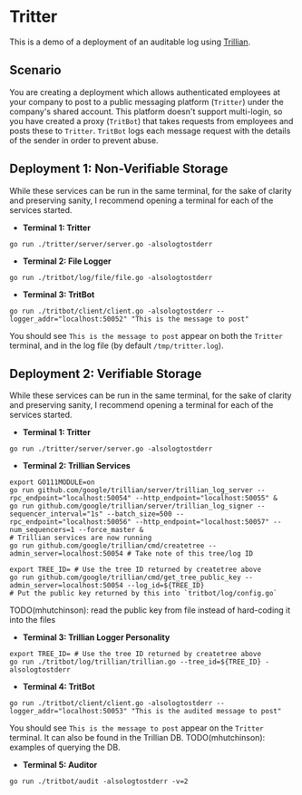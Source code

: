 # Tritter
This is a demo of a deployment of an auditable log using [Trillian](http://github.com/google/trillian).

## Scenario
You are creating a deployment which allows authenticated employees at your company to post to a public messaging platform (`Tritter`) under the company's shared account. This platform doesn't support multi-login, so you have created a proxy (`TritBot`) that takes requests from employees and posts these to `Tritter`. `TritBot` logs each message request with the details of the sender in order to prevent abuse.

## Deployment 1: Non-Verifiable Storage
While these services can be run in the same terminal, for the sake of clarity and preserving sanity, I recommend opening a terminal for each of the services started.

* **Terminal 1: Tritter**

```
go run ./tritter/server/server.go -alsologtostderr
```

* **Terminal 2: File Logger**

```
go run ./tritbot/log/file/file.go -alsologtostderr
```

* **Terminal 3: TritBot**

```
go run ./tritbot/client/client.go -alsologtostderr --logger_addr="localhost:50052" "This is the message to post"
```

You should see `This is the message to post` appear on both the `Tritter` terminal, and in the log file (by default `/tmp/tritter.log`).

## Deployment 2: Verifiable Storage
While these services can be run in the same terminal, for the sake of clarity and preserving sanity, I recommend opening a terminal for each of the services started.

* **Terminal 1: Tritter**

```
go run ./tritter/server/server.go -alsologtostderr
```

* **Terminal 2: Trillian Services**

```
export GO111MODULE=on
go run github.com/google/trillian/server/trillian_log_server --rpc_endpoint="localhost:50054" --http_endpoint="localhost:50055" &
go run github.com/google/trillian/server/trillian_log_signer --sequencer_interval="1s" --batch_size=500 --rpc_endpoint="localhost:50056" --http_endpoint="localhost:50057" --num_sequencers=1 --force_master &
# Trillian services are now running
go run github.com/google/trillian/cmd/createtree --admin_server=localhost:50054 # Take note of this tree/log ID

export TREE_ID= # Use the tree ID returned by createtree above
go run github.com/google/trillian/cmd/get_tree_public_key --admin_server=localhost:50054 --log_id=${TREE_ID}
# Put the public key returned by this into `tritbot/log/config.go` 
```

TODO(mhutchinson): read the public key from file instead of hard-coding it into the files

* **Terminal 3: Trillian Logger Personality**

```
export TREE_ID= # Use the tree ID returned by createtree above
go run ./tritbot/log/trillian/trillian.go --tree_id=${TREE_ID} -alsologtostderr
```

* **Terminal 4: TritBot**

```
go run ./tritbot/client/client.go -alsologtostderr --logger_addr="localhost:50053" "This is the audited message to post"
```

You should see `This is the message to post` appear on the `Tritter` terminal. It can also be found in the Trillian DB. TODO(mhutchinson): examples of querying the DB.

* **Terminal 5: Auditor**

```
go run ./tritbot/audit -alsologtostderr -v=2
```
